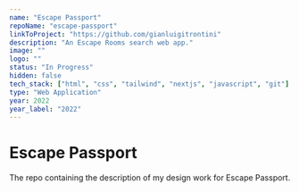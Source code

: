 ```yaml
---
name: "Escape Passport"
repoName: "escape-passport"
linkToProject: "https://github.com/gianluigitrontini"
description: "An Escape Rooms search web app."
image: ""
logo: ""
status: "In Progress"
hidden: false
tech_stack: ["html", "css", "tailwind", "nextjs", "javascript", "git"]
type: "Web Application"
year: 2022
year_label: "2022"
---
```


# Escape Passport

The repo containing the description of my design work for Escape Passport.
